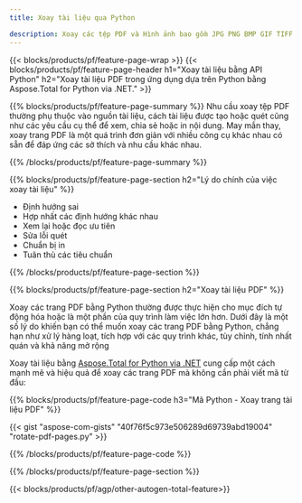 ```yaml
---
title: Xoay tài liệu qua Python 

description: Xoay các tệp PDF và Hình ảnh bao gồm JPG PNG BMP GIF TIFF SVG thông qua ứng dụng Python của bạn.
---
```


{{< blocks/products/pf/feature-page-wrap >}}
{{< blocks/products/pf/feature-page-header h1="Xoay tài liệu bằng API Python" h2="Xoay tài liệu PDF trong ứng dụng dựa trên Python bằng Aspose.Total for Python via .NET." >}}

{{% blocks/products/pf/feature-page-summary %}}
Nhu cầu xoay tệp PDF thường phụ thuộc vào nguồn tài liệu, cách tài liệu được tạo hoặc quét cũng như các yêu cầu cụ thể để xem, chia sẻ hoặc in nội dung. May mắn thay, xoay trang PDF là một quá trình đơn giản với nhiều công cụ khác nhau có sẵn để đáp ứng các sở thích và nhu cầu khác nhau. 

{{% /blocks/products/pf/feature-page-summary  %}}

{{% blocks/products/pf/feature-page-section  h2="Lý do chính của việc xoay tài liệu" %}}

- Định hướng sai 
- Hợp nhất các định hướng khác nhau 
- Xem lại hoặc đọc ưu tiên 
- Sửa lỗi quét 
- Chuẩn bị in
- Tuân thủ các tiêu chuẩn 

{{% /blocks/products/pf/feature-page-section %}}

{{% blocks/products/pf/feature-page-section  h2="Xoay tài liệu PDF" %}}

Xoay các trang PDF bằng Python thường được thực hiện cho mục đích tự động hóa hoặc là một phần của quy trình làm việc lớn hơn. Dưới đây là một số lý do khiến bạn có thể muốn xoay các trang PDF bằng Python, chẳng hạn như xử lý hàng loạt, tích hợp với các quy trình khác, tùy chỉnh, tính nhất quán và khả năng mở rộng  <br />

Xoay tài liệu bằng [Aspose.Total for Python via .NET](https://products.aspose.com/total/python-net/) cung cấp một cách mạnh mẽ và hiệu quả để xoay các trang PDF mà không cần phải viết mã từ đầu:

{{% blocks/products/pf/feature-page-code h3="Mã Python - Xoay trang tài liệu PDF" %}}

{{< gist "aspose-com-gists" "40f76f5c973e506289d69739abd19004" "rotate-pdf-pages.py" >}}

{{% /blocks/products/pf/feature-page-code  %}}

{{% /blocks/products/pf/feature-page-section %}}

{{< blocks/products/pf/agp/other-autogen-total-feature>}}